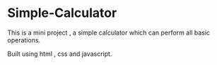 # Simple-Calculator
This is a mini project , a simple calculator which can perform all basic operations.

Built using html , css and javascript.
